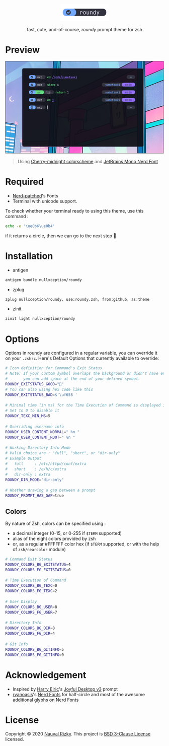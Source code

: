 <div align=center>
    <img alt="logo-of-roundy-theme" src="roundy.png" width="30%"><br><br>
    fast, cute, and-of-course, <i>roundy</i> prompt theme for zsh
</div>

# Preview

![preview-of-roundy-theme](preview.png)

> Using [Cherry-midnight colorscheme](https://github.com/nullxception/cherry-kde/blob/main/kitty/cherry-midnight.conf) and [JetBrains Mono Nerd Font](https://github.com/ryanoasis/nerd-fonts/releases/latest)

# Required

- [Nerd-patched](https://github.com/ryanoasis/nerd-fonts)'s Fonts
- Terminal with unicode support.

To check whether your terminal ready to using this theme, use this command :

```sh
echo -e '\ue0b6\ue0b4'
```

if it returns a circle, then we can go to the next step 🥳

# Installation

- antigen

```zsh
antigen bundle nullxception/roundy
```

- zplug

```zsh
zplug nullxception/roundy, use:roundy.zsh, from:github, as:theme
```

- zinit

```zsh
zinit light nullxception/roundy
```

# Options

Options in roundy are configured in a regular variable, you can override it on your `.zshrc`.
Here's Default Options that currently available to override:

```sh
# Icon definition for Command's Exit Status
# Note: If your custom symbol overlaps the background or didn't have enough width,
#       you can add space at the end of your defined symbol.
ROUNDY_EXITSTATUS_GOOD="﫟"
# You can also using hex code like this
ROUNDY_EXITSTATUS_BAD=$'\uf658 '

# Minimal time (in ms) for the Time Execution of Command is displayed in prompt
# Set to 0 to disable it
ROUNDY_TEXC_MIN_MS=5

# Overriding username info
ROUNDY_USER_CONTENT_NORMAL=" %n "
ROUNDY_USER_CONTENT_ROOT=" %n "

# Working Directory Info Mode
# Valid choice are : "full", "short", or "dir-only"
# Example Output
#   full     : /etc/httpd/conf/extra
#   short    : /e/h/c/extra
#   dir-only : extra
ROUNDY_DIR_MODE="dir-only"

# Whether drawing a gap between a prompt
ROUNDY_PROMPT_HAS_GAP=true
```

## Colors

By nature of Zsh, colors can be specified using :

- a decimal integer (0-15, or 0-255 if `$TERM` supported)
- alias of the eight colors provided by zsh
- or, as a regular #FFFFFF color hex (if `$TERM` supported, or with the help of `zsh/nearcolor` module)

```sh
# Command Exit Status
ROUNDY_COLORS_BG_EXITSTATUS=4
ROUNDY_COLORS_FG_EXITSTATUS=0

# Time Execution of Command
ROUNDY_COLORS_BG_TEXC=0
ROUNDY_COLORS_FG_TEXC=2

# User Display
ROUNDY_COLORS_BG_USER=8
ROUNDY_COLORS_FG_USER=7

# Directory Info
ROUNDY_COLORS_BG_DIR=8
ROUNDY_COLORS_FG_DIR=4

# Git Info
ROUNDY_COLORS_BG_GITINFO=5
ROUNDY_COLORS_FG_GITINFO=0
```

# Acknowledgement

- Inspired by [Harry Elric](https://github.com/owl4ce)'s [Joyful Desktop v3](https://github.com/owl4ce/dotfiles/tree/3.0) prompt
- [ryanoasis](https://github.com/ryanoasis)'s [Nerd Fonts](https://github.com/ryanoasis/nerd-fonts) for half-circle and most of the awesome additional glyphs on Nerd Fonts

# License

Copyright © 2020 [Nauval Rizky](https://github.com/nullxception). This project is [BSD 3-Clause License](LICENSE) licensed.
